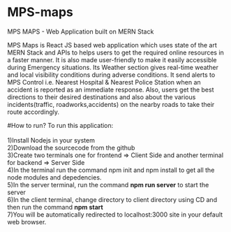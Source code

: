 # MPS-maps
MPS MAPS - Web Application built on MERN Stack

MPS Maps is React JS based web application which uses state of the art MERN Stack and APIs to helps users to get the required online resources in a faster manner.
It is also made user-friendly to make it easily accessible during Emergency situations.
Its Weather section gives real-time weather and local visibility conditions during adverse conditions.
It send alerts to MPS Control i.e. Nearest Hospital & Nearest Police Station when an accident is reported as an immediate response.
Also, users get the best directions to their desired destinations and also about the various incidents(traffic, roadworks,accidents) on the nearby roads to take their route accordingly.

#How to run?
To run this application: <br/></br>
1)Install Nodejs in your system <br/>
2)Download the sourcecode from the github <br/>
3)Create two terminals one for frontend => Client Side and another terminal for backend => Server Side <br/>
4)In the terminal run the command npm init and npm install to get all the node modules and depedencies. <br/>
5)In the server terminal, run the command <strong>npm run server</strong> to start the server <br/>
6)In the client terminal, change directory to client directory using CD and then run the command <strong>npm start</strong> <br/>
7)You will be automatically redirected to localhost:3000 site in your default web browser. <br/>
